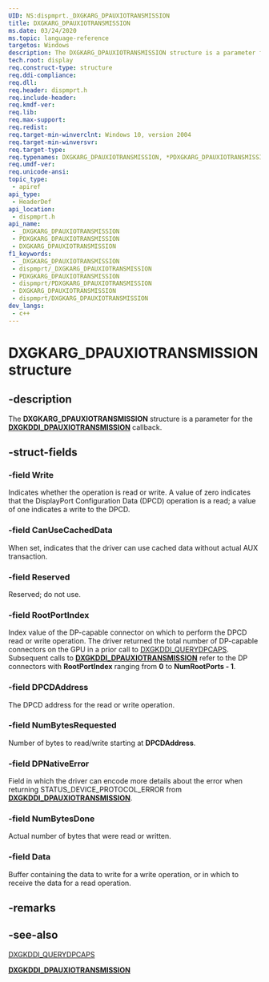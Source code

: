 ```yaml
---
UID: NS:dispmprt._DXGKARG_DPAUXIOTRANSMISSION
title: DXGKARG_DPAUXIOTRANSMISSION
ms.date: 03/24/2020
ms.topic: language-reference
targetos: Windows
description: The DXGKARG_DPAUXIOTRANSMISSION structure is a parameter for the DXGKDDI_DPAUXIOTRANSMISSION callback.
tech.root: display
req.construct-type: structure
req.ddi-compliance: 
req.dll: 
req.header: dispmprt.h
req.include-header: 
req.kmdf-ver: 
req.lib: 
req.max-support: 
req.redist: 
req.target-min-winverclnt: Windows 10, version 2004
req.target-min-winversvr: 
req.target-type: 
req.typenames: DXGKARG_DPAUXIOTRANSMISSION, *PDXGKARG_DPAUXIOTRANSMISSION
req.umdf-ver: 
req.unicode-ansi: 
topic_type:
 - apiref
api_type:
 - HeaderDef
api_location:
 - dispmprt.h
api_name:
 - _DXGKARG_DPAUXIOTRANSMISSION
 - PDXGKARG_DPAUXIOTRANSMISSION
 - DXGKARG_DPAUXIOTRANSMISSION
f1_keywords:
 - _DXGKARG_DPAUXIOTRANSMISSION
 - dispmprt/_DXGKARG_DPAUXIOTRANSMISSION
 - PDXGKARG_DPAUXIOTRANSMISSION
 - dispmprt/PDXGKARG_DPAUXIOTRANSMISSION
 - DXGKARG_DPAUXIOTRANSMISSION
 - dispmprt/DXGKARG_DPAUXIOTRANSMISSION
dev_langs:
 - c++
---
```


# DXGKARG_DPAUXIOTRANSMISSION structure


## -description

The **DXGKARG_DPAUXIOTRANSMISSION** structure is a parameter for the [**DXGKDDI_DPAUXIOTRANSMISSION**](nc-dispmprt-dxgkddi_dpauxiotransmission.md) callback.

## -struct-fields

### -field Write

Indicates whether the operation is read or write. A value of zero indicates that the DisplayPort Configuration Data (DPCD) operation is a read; a value of one indicates a write to the DPCD.

### -field CanUseCachedData

When set, indicates that the driver can use cached data without actual AUX transaction.

### -field Reserved

Reserved; do not use.

### -field RootPortIndex

Index value of the DP-capable connector on which to perform the DPCD read or write operation. The driver returned the total number of DP-capable connectors on the GPU in a prior call to [DXGKDDI_QUERYDPCAPS](nc-dispmprt-dxgkddi_querydpcaps.md). Subsequent calls to [**DXGKDDI_DPAUXIOTRANSMISSION**](nc-dispmprt-dxgkddi_dpauxiotransmission.md) refer to the DP connectors with **RootPortIndex** ranging from **0** to **NumRootPorts - 1**.

### -field DPCDAddress

The DPCD address for the read or write operation.

### -field NumBytesRequested

Number of bytes to read/write starting at **DPCDAddress**.

### -field DPNativeError

Field in which the driver can encode more details about the error when returning STATUS_DEVICE_PROTOCOL_ERROR from [**DXGKDDI_DPAUXIOTRANSMISSION**](nc-dispmprt-dxgkddi_dpauxiotransmission.md).

### -field NumBytesDone

Actual number of bytes that were read or written.

### -field Data

Buffer containing the data to write for a write operation, or in which to receive the data for a read operation.

## -remarks

## -see-also

[DXGKDDI_QUERYDPCAPS](nc-dispmprt-dxgkddi_querydpcaps.md)

[**DXGKDDI_DPAUXIOTRANSMISSION**](nc-dispmprt-dxgkddi_dpauxiotransmission.md)

